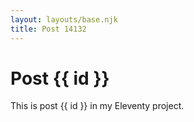 ```yaml
---
layout: layouts/base.njk
title: Post 14132
---
```


# Post {{ id }}

This is post {{ id }} in my Eleventy project.
